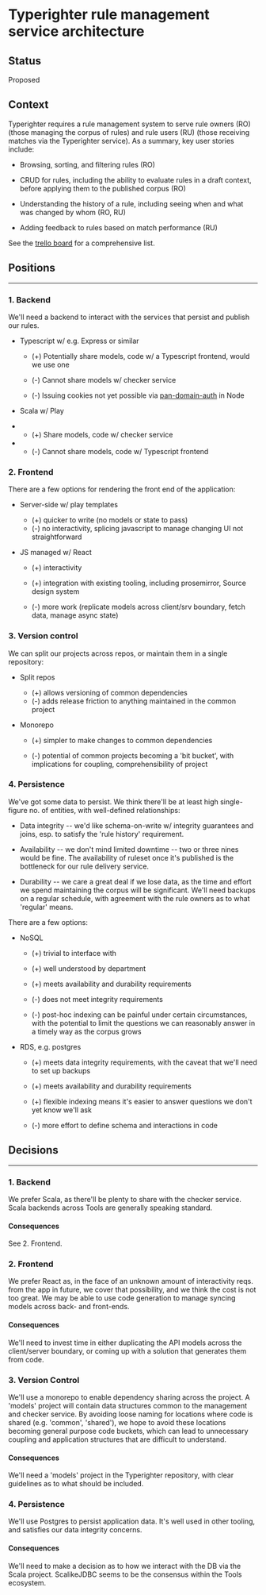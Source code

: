 # Typerighter rule management service architecture

## Status

Proposed

## Context

Typerighter requires a rule management system to serve rule owners (RO) (those managing the corpus of rules) and rule users (RU) (those receiving matches via the Typerighter service). As a summary, key user stories include:

-   Browsing, sorting, and filtering rules (RO)

-   CRUD for rules, including the ability to evaluate rules in a draft context, before applying them to the published corpus (RO)

-   Understanding the history of a rule, including seeing when and what was changed by whom (RO, RU)

-   Adding feedback to rules based on match performance (RU)

See the [trello board](https://trello.com/b/PlsiUqYq/typerighter) for a comprehensive list.

## Positions
------------

### 1. Backend

We'll need a backend to interact with the services that persist and publish our rules.

-   Typescript w/ e.g. Express or similar

    + (+) Potentially share models, code w/ a Typescript frontend, would we use one

    - (-) Cannot share models w/ checker service

    - (-) Issuing cookies not yet possible via [pan-domain-auth](https://github.com/guardian/pan-domain-authentication/#to-verify-login-in-nodejs) in Node

-   Scala w/ Play

-   + (+) Share models, code w/ checker service

-   - (-) Cannot share models, code w/ Typescript frontend

### 2. Frontend

There are a few options for rendering the front end of the application:

-   Server-side w/ play templates

    + (+) quicker to write (no models or state to pass)

    - (-) no interactivity, splicing javascript to manage changing UI not straightforward

-   JS managed w/ React

    + (+) interactivity

    + (+) integration with existing tooling, including prosemirror, Source design system

    - (-) more work (replicate models across client/srv boundary, fetch data, manage async state)

### 3. Version control

We can split our projects across repos, or maintain them in a single repository:

-   Split repos

    + (+) allows versioning of common dependencies

    - (-) adds release friction to anything maintained in the common project

-   Monorepo

    - (+) simpler to make changes to common dependencies

    - (-) potential of common projects becoming a 'bit bucket', with implications for coupling, comprehensibility of project

### 4. Persistence

We've got some data to persist. We think there'll be at least high single-figure no. of entities, with well-defined relationships:

-   Data integrity -- we'd like schema-on-write w/ integrity guarantees and joins, esp. to satisfy the 'rule history' requirement.

-   Availability -- we don't mind limited downtime -- two or three nines would be fine. The availability of ruleset once it's published is the bottleneck for our rule delivery service.

-   Durability -- we care a great deal if we lose data, as the time and effort we spend maintaining the corpus will be significant. We'll need backups on a regular schedule, with agreement with the rule owners as to what 'regular' means.

There are a few options:

-   NoSQL

    + (+) trivial to interface with

    + (+) well understood by department

    + (+) meets availability and durability requirements

    - (-) does not meet integrity requirements

    - (-) post-hoc indexing can be painful under certain circumstances, with the potential to limit the questions we can reasonably answer in a timely way as the corpus grows

-   RDS, e.g. postgres

    + (+) meets data integrity requirements, with the caveat that we'll need to set up backups

    + (+) meets availability and durability requirements

    + (+) flexible indexing means it's easier to answer questions we don't yet know we'll ask

    - (-) more effort to define schema and interactions in code

## Decisions
------------

### 1. Backend

We prefer Scala, as there'll be plenty to share with the checker service. Scala backends across Tools are generally speaking standard.

#### Consequences

See 2. Frontend.

### 2. Frontend

We prefer React as, in the face of an unknown amount of interactivity reqs. from the app in future, we cover that possibility, and we think the cost is not too great. We may be able to use code generation to manage syncing models across back- and front-ends.

#### Consequences

We'll need to invest time in either duplicating the API models across the client/server boundary, or coming up with a solution that generates them from code.

### 3. Version Control

We'll use a monorepo to enable dependency sharing across the project. A 'models' project will contain data structures common to the management and checker service. By avoiding loose naming for locations where code is shared (e.g. 'common', 'shared'), we hope to avoid these locations becoming general purpose code buckets, which can lead to unnecessary coupling and application structures that are difficult to understand.

#### Consequences

We'll need a 'models' project in the Typerighter repository, with clear guidelines as to what should be included.

### 4. Persistence

We'll use Postgres to persist application data. It's well used in other tooling, and satisfies our data integrity concerns.

#### Consequences

We'll need to make a decision as to how we interact with the DB via the Scala project. ScalikeJDBC seems to be the consensus within the Tools ecosystem.
